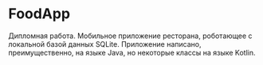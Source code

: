# FoodApp

Дипломная работа. Мобильное приложение ресторана, роботающее с локальной базой данных SQLite.
Приложение написано, преимущественно, на языке Java, но некоторые классы на языке Kotlin.
